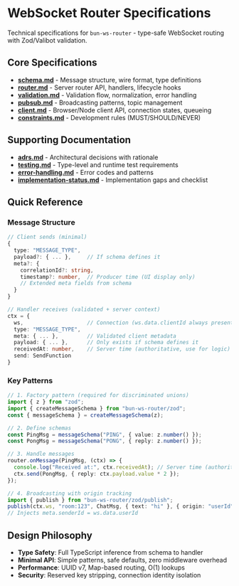 # WebSocket Router Specifications

Technical specifications for `bun-ws-router` - type-safe WebSocket routing with Zod/Valibot validation.

## Core Specifications

- **[schema.md](./schema.md)** - Message structure, wire format, type definitions
- **[router.md](./router.md)** - Server router API, handlers, lifecycle hooks
- **[validation.md](./validation.md)** - Validation flow, normalization, error handling
- **[pubsub.md](./pubsub.md)** - Broadcasting patterns, topic management
- **[client.md](./client.md)** - Browser/Node client API, connection states, queueing
- **[constraints.md](./constraints.md)** - Development rules (MUST/SHOULD/NEVER)

## Supporting Documentation

- **[adrs.md](./adrs.md)** - Architectural decisions with rationale
- **[testing.md](./testing.md)** - Type-level and runtime test requirements
- **[error-handling.md](./error-handling.md)** - Error codes and patterns
- **[implementation-status.md](./implementation-status.md)** - Implementation gaps and checklist

## Quick Reference

### Message Structure

```typescript
// Client sends (minimal)
{
  type: "MESSAGE_TYPE",
  payload?: { ... },     // If schema defines it
  meta?: {
    correlationId?: string,
    timestamp?: number,  // Producer time (UI display only)
    // Extended meta fields from schema
  }
}

// Handler receives (validated + server context)
ctx = {
  ws,                    // Connection (ws.data.clientId always present)
  type: "MESSAGE_TYPE",
  meta: { ... },         // Validated client metadata
  payload: { ... },      // Only exists if schema defines it
  receivedAt: number,    // Server time (authoritative, use for logic)
  send: SendFunction
}
```

### Key Patterns

```typescript
// 1. Factory pattern (required for discriminated unions)
import { z } from "zod";
import { createMessageSchema } from "bun-ws-router/zod";
const { messageSchema } = createMessageSchema(z);

// 2. Define schemas
const PingMsg = messageSchema("PING", { value: z.number() });
const PongMsg = messageSchema("PONG", { reply: z.number() });

// 3. Handle messages
router.onMessage(PingMsg, (ctx) => {
  console.log("Received at:", ctx.receivedAt); // Server time (authoritative)
  ctx.send(PongMsg, { reply: ctx.payload.value * 2 });
});

// 4. Broadcasting with origin tracking
import { publish } from "bun-ws-router/zod/publish";
publish(ctx.ws, "room:123", ChatMsg, { text: "hi" }, { origin: "userId" });
// Injects meta.senderId = ws.data.userId
```

## Design Philosophy

- **Type Safety**: Full TypeScript inference from schema to handler
- **Minimal API**: Simple patterns, safe defaults, zero middleware overhead
- **Performance**: UUID v7, Map-based routing, O(1) lookups
- **Security**: Reserved key stripping, connection identity isolation

